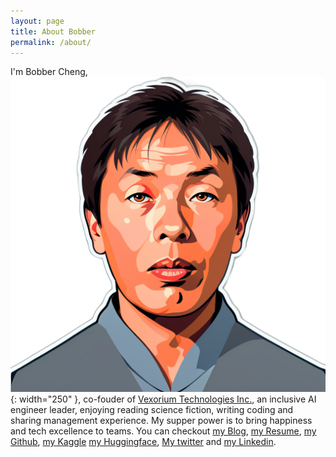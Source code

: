 ```yaml
---
layout: page
title: About Bobber
permalink: /about/
---
```


I'm Bobber Cheng, ![Bobber Cheng](https://raw.githubusercontent.com/bobbercheng/blog/main/docs/pictures/bobber.png){: width="250" }, co-fouder of [Vexorium Technologies Inc.](https://www.vexorium.net/), an inclusive AI engineer leader, enjoying reading science fiction, writing coding and sharing management experience. My supper power is to bring happiness and tech excellence to teams.
You can checkout [my Blog], [my Resume], [my Github], [my Kaggle] [my Huggingface], [My twitter] and [my Linkedin].

[my Blog]: https://bobbercheng.github.io/blog/
[my Resume]: https://bobbercheng.github.io/blog/resume/2024/04/07/Bobber-Resume.html
[my Github]: https://github.com/bobbercheng
[my Linkedin]: https://www.linkedin.com/in/bobbercheng/
[my Kaggle]:   https://www.kaggle.com/bobber
[my Huggingface]: https://huggingface.co/bobber
[My twitter]: https://twitter.com/bobbercheng
